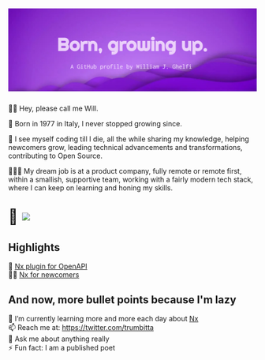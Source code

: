 # ![Born, growing up. A GitHub profile by William J. Ghelfi](header.jpeg)

👋🏻 Hey, please call me Will.

🐣 Born in 1977 in Italy, I never stopped growing since.  

🔮 I see myself coding till I die, all the while sharing my knowledge, helping newcomers grow, leading technical advancements and transformations, contributing to Open Source.

👨🏻‍💻 My dream job is at a product company, fully remote or remote first, within a smallish, supportive team, working with a fairly modern tech stack, where I can keep on learning and honing my skills.

<div style="display:flex;align-items:center;margin:2rem 0;">
    <span style="font-size: 30px;">💖</span>&nbsp;&nbsp;
    <a href="https://git.io/typing-svg" style="display:inline-flex;align-items:center;" title="frontend+development, remote work, UX, FrontendOps, content+marketing, Nrwl+Nx. -Made with Typing SVG."><img src="https://readme-typing-svg.herokuapp.com?color=913CD2&size=30&vCenter=true&lines=frontend+development;UX;FrontendOps;content+marketing;Nrwl+Nx" /></a>
</div>

## Highlights

🤖 [Nx plugin for OpenAPI](https://github.com/trumbitta/nx-trumbitta/tree/main/packages/nx-plugin-openapi)  
✍🏻 [Nx for newcomers](https://trumbitta.hashnode.dev/series/nx)  

## And now, more bullet points because I'm lazy

🌱 I’m currently learning more and more each day about [Nx](https://github.com/nrwl/nx)  
📫 Reach me at: https://twitter.com/trumbitta  
💬 Ask me about anything really  
⚡ Fun fact: I am a published poet
